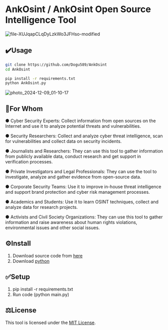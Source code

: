 # AnkOsint / AnkOsint Open Source Intelligence Tool

![file-XUJqapCLqDyLzkWo3JFHso-modified](https://github.com/user-attachments/assets/80b9ed40-8644-46ea-aadf-4787e1e6bbfd)



## ✔️Usage
```sh
git clone https://github.com/Dogu589/AnkOsint
cd AnkOsint

pip install -r requirements.txt
python AnkOsint.py
```

![photo_2024-12-09_01-10-17](https://github.com/user-attachments/assets/ac82f923-569b-4c3c-abe4-de021daea653)



## 🥷For Whom

● Cyber Security Experts: Collect information from open sources on the Internet and use it to analyze potential threats and vulnerabilities.

● Security Researchers: Collect and analyze cyber threat intelligence, scan for vulnerabilities and collect data on security incidents.

● Journalists and Researchers: They can use this tool to gather information from publicly available data, conduct research and get support in verification processes.

● Private Investigators and Legal Professionals: They can use the tool to investigate, analyze and gather evidence from open-source data.

● Corporate Security Teams: Use it to improve in-house threat intelligence and support brand protection and cyber risk management processes.

● Academics and Students: Use it to learn OSINT techniques, collect and analyze data for research projects.

● Activists and Civil Society Organizations: They can use this tool to gather information and raise awareness about human rights violations, environmental issues and other social issues.

## ⚙️Install

1. Download source code from [here](https://codeload.github.com/Dogu589/AnkOsint/zip/refs/heads/main)
2. Download [python](https://www.python.org/ftp/python/3.13.0/python-3.13.0-amd64.exe)

## ✅Setup

1. pip install -r requirements.txt
2. Run code (python main.py)

## ⚖️License

This tool is licensed under the <a href="https://mit-license.org/">MIT License</a>.
